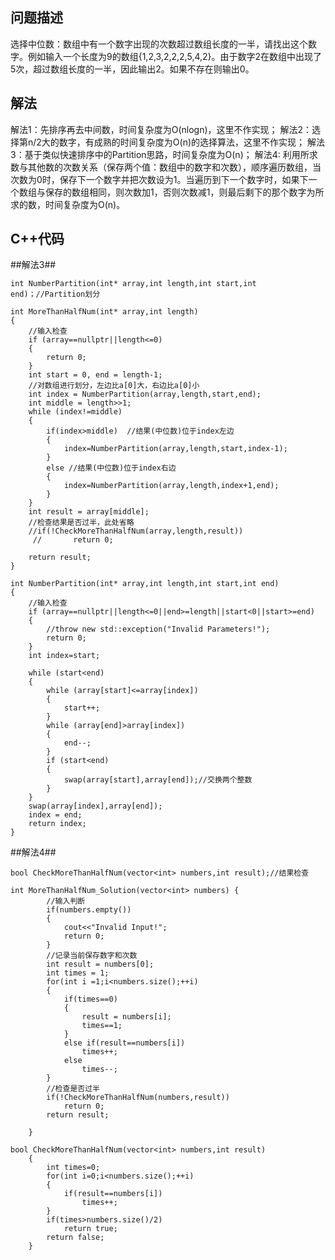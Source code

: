 ## 问题描述
选择中位数：数组中有一个数字出现的次数超过数组长度的一半，请找出这个数字。例如输入一个长度为9的数组{1,2,3,2,2,2,5,4,2}。由于数字2在数组中出现了5次，超过数组长度的一半，因此输出2。如果不存在则输出0。

## 解法
解法1：先排序再去中间数，时间复杂度为O(nlogn)，这里不作实现；
解法2：选择第n/2大的数字，有成熟的时间复杂度为O(n)的选择算法，这里不作实现；
解法3：基于类似快速排序中的Partition思路，时间复杂度为O(n)；
解法4: 利用所求数与其他数的次数关系（保存两个值：数组中的数字和次数），顺序遍历数组，当次数为0时，保存下一个数字并把次数设为1。当遍历到下一个数字时，如果下一个数组与保存的数组相同，则次数加1，否则次数减1，则最后剩下的那个数字为所求的数，时间复杂度为O(n)。

## C++代码
##解法3##
```
int NumberPartition(int* array,int length,int start,int end)；//Partition划分

int MoreThanHalfNum(int* array,int length)
{
	//输入检查
	if (array==nullptr||length<=0)
	{
		return 0;
	}
	int start = 0, end = length-1;
	//对数组进行划分，左边比a[0]大，右边比a[0]小
	int index = NumberPartition(array,length,start,end);
	int middle = length>>1;
	while (index!=middle)
	{
		if(index>middle)  //结果(中位数)位于index左边
		{
			index=NumberPartition(array,length,start,index-1);
		}
		else //结果(中位数)位于index右边
		{
			index=NumberPartition(array,length,index+1,end);
		}
	}
	int result = array[middle];
	//检查结果是否过半，此处省略
	//if(!CheckMoreThanHalfNum(array,length,result))
     //       return 0;

	return result;
}

int NumberPartition(int* array,int length,int start,int end)
{
	//输入检查
	if (array==nullptr||length<=0||end>=length||start<0||start>=end)
	{
		//throw new std::exception("Invalid Parameters!");
		return 0;
	}
	int index=start;

	while (start<end)
	{
		while (array[start]<=array[index])
		{
			start++;
		}
		while (array[end]>array[index])
		{
			end--;
		}
		if (start<end)
		{
			swap(array[start],array[end]);//交换两个整数
		}
	}
	swap(array[index],array[end]);
	index = end;
	return index;
}
```
##解法4##
```
bool CheckMoreThanHalfNum(vector<int> numbers,int result);//结果检查

int MoreThanHalfNum_Solution(vector<int> numbers) {
    	//输入判断
        if(numbers.empty())
        {   
            cout<<"Invalid Input!";
        	return 0;
        }
        //记录当前保存数字和次数
        int result = numbers[0];
        int times = 1;
        for(int i =1;i<numbers.size();++i)
        {
            if(times==0)
            {
                result = numbers[i];
                times==1;
            }
            else if(result==numbers[i])
                times++;
            else
                times--;
        }
        //检查是否过半
        if(!CheckMoreThanHalfNum(numbers,result))
            return 0;
        return result;
            
    }

bool CheckMoreThanHalfNum(vector<int> numbers,int result)
    {
        int times=0;
        for(int i=0;i<numbers.size();++i)
        {
            if(result==numbers[i])
                times++;
        }
        if(times>numbers.size()/2)
            return true;
        return false;
    }
```